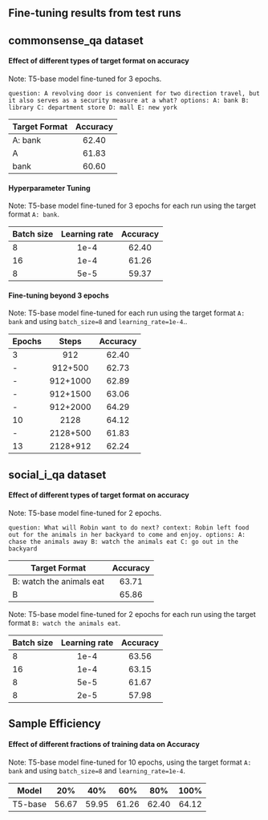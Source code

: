 ## Fine-tuning results from test runs

## commonsense_qa dataset

#### Effect of different types of target format on accuracy

Note: T5-base model fine-tuned for 3 epochs.

`question: A revolving door is convenient for two direction travel, but it also serves as a security measure at a what? options: A: bank B: library C: department store D: mall E: new york`

| Target Format  | Accuracy     |
| ------------- |:-------------:|
| A: bank       | 62.40         |
| A             | 61.83         |
| bank          | 60.60         |   

#### Hyperparameter Tuning

Note: T5-base model fine-tuned for 3 epochs for each run using the target format `A: bank`.

| Batch size    | Learning rate | Accuracy      |
| ------------- |:-------------:|:-------------:|
| 8             | 1e-4          | 62.40         |
| 16            | 1e-4          | 61.26         |
| 8             | 5e-5          | 59.37         |

#### Fine-tuning beyond 3 epochs

Note: T5-base model fine-tuned for each run using the target format `A: bank` and using `batch_size=8` and `learning_rate=1e-4`..

| Epochs        | Steps         | Accuracy      |
| ------------- |:-------------:|:-------------:|
| 3             | 912           | 62.40         |
| -             | 912+500       | 62.73         |
| -             | 912+1000      | 62.89         |
| -             | 912+1500      | 63.06         |
| -             | 912+2000      | 64.29         |
| 10            | 2128          | 64.12         |
| -             | 2128+500      | 61.83         |
| 13            | 2128+912      | 62.24         |

## social_i_qa dataset

#### Effect of different types of target format on accuracy

Note: T5-base model fine-tuned for 2 epochs.

`question: What will Robin want to do next? context: Robin left food out for the animals in her backyard to come and enjoy. options: A: chase the animals away B: watch the animals eat C: go out in the backyard`

| Target Format             | Accuracy      |
| --------------------------|:-------------:|
| B: watch the animals eat  | 63.71         |
| B                         | 65.86         |


Note: T5-base model fine-tuned for 2 epochs for each run using the target format `B: watch the animals eat`.

| Batch size    | Learning rate | Accuracy      |
| ------------- |:-------------:|:-------------:|
| 8             | 1e-4          | 63.56         |
| 16            | 1e-4          | 63.15         |
| 8             | 5e-5          | 61.67         |
| 8             | 2e-5          | 57.98         |

## Sample Efficiency

#### Effect of different fractions of training data on Accuracy

Note: T5-base model fine-tuned for 10 epochs, using the target format `A: bank` and using `batch_size=8` and `learning_rate=1e-4`.

| Model         | 20%    | 40%    | 60%    | 80%    | 100%   |
| --------------|:------:|:------:|:------:|:------:|:------:|
| T5-base       | 56.67  | 59.95  | 61.26  | 62.40  | 64.12  |
